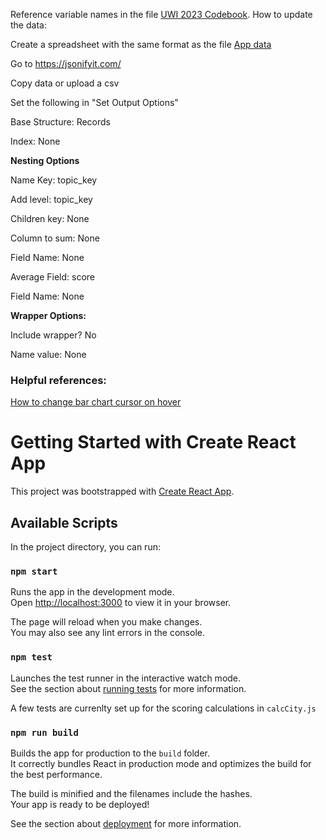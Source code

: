 Reference variable names in the file [UWI 2023 Codebook](https://docs.google.com/spreadsheets/d/1F1vu3m7yUF4wge0M2x9X3t8zFeIeHKkgvrTMmERtxKo/edit?usp=sharing).
How to update the data:

Create a spreadsheet with the same format as the file [App data](https://docs.google.com/spreadsheets/d/1Upm-uEkrDNNfQFy6AQWZL8T_2LvNU7EfNoiryTeznvU/edit?usp=sharing)

Go to https://jsonifyit.com/

Copy data or upload a csv

Set the following in "Set Output Options"

Base Structure: Records

Index: None

**Nesting Options**

Name Key: topic_key

Add level: topic_key

Children key: None

Column to sum: None

Field Name: None

Average Field: score

Field Name: None

**Wrapper Options:**

Include wrapper? No

Name value: None


### Helpful references:
[How to change bar chart cursor on hover](https://www.youtube.com/watch?v=Uj_I2_7o0No)


# Getting Started with Create React App

This project was bootstrapped with [Create React App](https://github.com/facebook/create-react-app).

## Available Scripts

In the project directory, you can run:

### `npm start`

Runs the app in the development mode.\
Open [http://localhost:3000](http://localhost:3000) to view it in your browser.

The page will reload when you make changes.\
You may also see any lint errors in the console.

### `npm test`

Launches the test runner in the interactive watch mode.\
See the section about [running tests](https://facebook.github.io/create-react-app/docs/running-tests) for more information.

A few tests are currenlty set up for the scoring calculations in `calcCity.js`

### `npm run build`

Builds the app for production to the `build` folder.\
It correctly bundles React in production mode and optimizes the build for the best performance.

The build is minified and the filenames include the hashes.\
Your app is ready to be deployed!

See the section about [deployment](https://facebook.github.io/create-react-app/docs/deployment) for more information.
